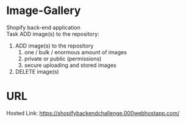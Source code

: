 # Image-Gallery
Shopify back-end application    
Task ADD image(s) to the repository:  
 1. ADD image(s) to the repository
    1. one / bulk / enormous amount of images
    2. private or public (permissions)
    3. secure uploading and stored images
 2. DELETE image(s)
 
# URL
Hosted Link: https://shopifybackendchallenge.000webhostapp.com/
